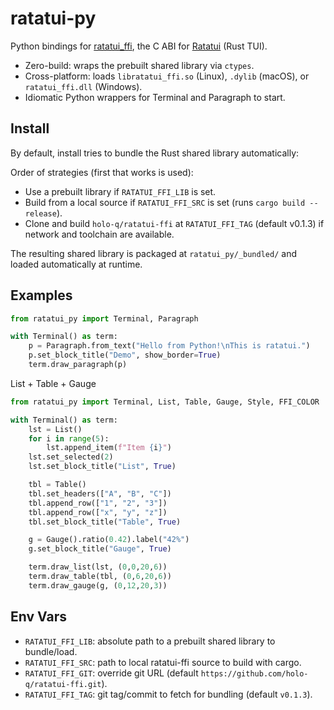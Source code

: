 # ratatui-py

Python bindings for [ratatui_ffi], the C ABI for [Ratatui] (Rust TUI).

- Zero-build: wraps the prebuilt shared library via `ctypes`.
- Cross-platform: loads `libratatui_ffi.so` (Linux), `.dylib` (macOS), or `ratatui_ffi.dll` (Windows).
- Idiomatic Python wrappers for Terminal and Paragraph to start.

## Install

By default, install tries to bundle the Rust shared library automatically:

Order of strategies (first that works is used):
- Use a prebuilt library if `RATATUI_FFI_LIB` is set.
- Build from a local source if `RATATUI_FFI_SRC` is set (runs `cargo build --release`).
- Clone and build `holo-q/ratatui-ffi` at `RATATUI_FFI_TAG` (default v0.1.3) if network and toolchain are available.

The resulting shared library is packaged at `ratatui_py/_bundled/` and loaded automatically at runtime.

## Examples

```python
from ratatui_py import Terminal, Paragraph

with Terminal() as term:
    p = Paragraph.from_text("Hello from Python!\nThis is ratatui.")
    p.set_block_title("Demo", show_border=True)
    term.draw_paragraph(p)
```

List + Table + Gauge

```python
from ratatui_py import Terminal, List, Table, Gauge, Style, FFI_COLOR

with Terminal() as term:
    lst = List()
    for i in range(5):
        lst.append_item(f"Item {i}")
    lst.set_selected(2)
    lst.set_block_title("List", True)

    tbl = Table()
    tbl.set_headers(["A", "B", "C"])
    tbl.append_row(["1", "2", "3"])
    tbl.append_row(["x", "y", "z"])
    tbl.set_block_title("Table", True)

    g = Gauge().ratio(0.42).label("42%")
    g.set_block_title("Gauge", True)

    term.draw_list(lst, (0,0,20,6))
    term.draw_table(tbl, (0,6,20,6))
    term.draw_gauge(g, (0,12,20,3))
```

## Env Vars
- `RATATUI_FFI_LIB`: absolute path to a prebuilt shared library to bundle/load.
- `RATATUI_FFI_SRC`: path to local ratatui-ffi source to build with cargo.
- `RATATUI_FFI_GIT`: override git URL (default `https://github.com/holo-q/ratatui-ffi.git`).
- `RATATUI_FFI_TAG`: git tag/commit to fetch for bundling (default `v0.1.3`).

[ratatui_ffi]: https://github.com/holo-q/ratatui-ffi
[Ratatui]: https://github.com/ratatui-org/ratatui
